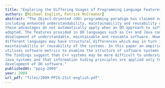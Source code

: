 ```yaml
---
title: "Exploring the Differing Usages of Programming Language Features in Systems Developed in C++ and Java"
authors: [Michael English, Patrick McCreanor]
abstract: "The Object-Oriented (OO) programming paradigm has claimed numerous advantages,
including enhanced understandability, maintainability and reusability of OO software. However,
these advantages do not automatically apply when an OO approach to software development is
adopted. The features provided in OO languages such as C++ and Java can help to facilitate the
development of understandable, maintainable and reusable software. However, systems built from
different languages may have structural differences which may in turn impact the understandability,
maintainability or reusability of the systems. In this paper an empirical study is presented which
utilises software metrics to examine the structure of software systems written in C++ and Java.
The findings suggest that C++ systems may be more difficult to understand or maintain than
Java systems and that information hiding principles are applied only to a limited extent in the
development of OO software."
publishedAt: "ppig-2009"
year: 2009
url_pdf: "files/2009-PPIG-21st-english.pdf"
---
```

